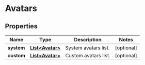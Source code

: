 # Avatars

## Properties
Name | Type | Description | Notes
------------ | ------------- | ------------- | -------------
**system** | [**List&lt;Avatar&gt;**](Avatar.md) | System avatars list. |  [optional]
**custom** | [**List&lt;Avatar&gt;**](Avatar.md) | Custom avatars list. |  [optional]
